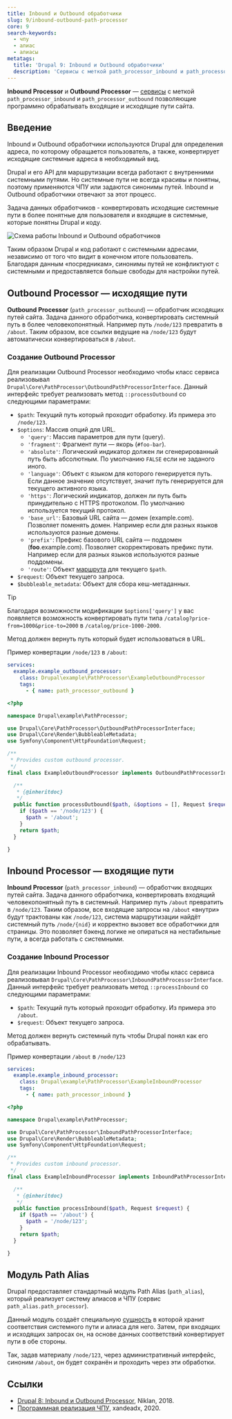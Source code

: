 ```yaml
---
title: Inbound и Outbound обработчики
slug: 9/inbound-outbound-path-processor
core: 9
search-keywords:
  - чпу
  - алиас
  - алиасы
metatags:
  title: 'Drupal 9: Inbound и Outbound обработчики'
  description: 'Сервисы с меткой path_processor_inbound и path_processor_outbound позволяют обрабатывать входящие и исходящие пути сайта.'
---
```


**Inbound Processor** и **Outbound Processor** — [сервисы](../../index.md) с меткой `path_processor_inbound` и `path_processor_outbound` позволяющие программно обрабатывать входящие и исходящие пути сайта.

## Введение

Inbound и Outbound обработчики используются Drupal для определения адреса, по которому обращается пользователь, а также, конвертирует исходящие системные адреса в необходимый вид.

Drupal и его API для маршрутизации всегда работают с внутренними системными путями. Но системные пути не всегда красивы и понятны, поэтому применяются ЧПУ или задаются синонимы путей. Inbound и Outbound обработчики отвечают за этот процесс.

Задача данных обработчиков - конвертировать исходящие системные пути в более понятные для пользователя и входящие в системные, которые понятны Drupal и коду.

![Схема работы Inbound и Outbound обработчиков](https://i.imgur.com/xpkOGxb.png)

Таким образом Drupal и код работают с системными адресами, независимо от того что видит в конечном итоге пользователь. Благодаря данным «посредникам», синонимы путей не конфликтуют с системными и предоставляется больше свободы для настройки путей.

## Outbound Processor — исходящие пути

**Outbound Processor** (`path_processor_outbound`) — обработчик исходящих путей сайта. Задача данного обработчика, конвертировать системный путь в более человекопонятный. Например путь `/node/123` превратить в `/about`. Таким образом, все ссылки ведущие на `/node/123` будут автоматически конвертироваться в `/about`.

### Создание Outbound Processor

Для реализации Outbound Processor необходимо чтобы класс сервиса реализовывал `Drupal\Core\PathProcessor\OutboundPathProcessorInterface`. Данный интерфейс требует реализовать метод `::processOutbound` со следующими параметрами:

- `$path`: Текущий путь который проходит обработку. Из примера это `/node/123`.
- `$options`: Массив опций для URL.
    - `'query'`: Массив параметров для пути (query).
    - `'fragment'`: Фрагмент пути — якорь (`#foo-bar`).
    - `'absolute'`: Логический индикатор должен ли сгенерированный путь быть абсолютным. По умолчанию `FALSE` если не заданого иного.
    - `'language'`: Объект с языком для которого генерируется путь. Если данное значение отсутствует, значит путь генерируется для текущего активного языка.
    - `'https'`: Логический индикатор, должен ли путь быть принудительно с HTTPS протоколом. По умолчанию используется текущий протокол.
    - `'base_url'`: Базовый URL сайта — домен (example.com). Позволяет поменять домен. Например если для разных языков используются разные домены.
    - `'prefix'`: Префикс базового URL сайта — поддомен (**foo**.example.com). Позволяет скорректировать префикс пути. Например если для разных языков используются разные поддомены.
    - `'route'`: Объект [маршрута](../../../routing/index.md) для текущего `$path`.
- `$request`: Объект текущего запроса.
- `$bubbleable_metadata`: Объект для сбора кеш-метаданных.

> [!TIP]
> Благодаря возможности модификации `$options['query']` у вас появляется возможность конвертировать пути типа `/catalog?price-from=1000&price-to=2000` в `/catalog/price-1000-2000`.

Метод должен вернуть путь который будет использоваться в URL.

Пример конвертации `/node/123` в `/about`:

```yaml
services:
  example.example_outbound_processor:
    class: Drupal\example\PathProcessor\ExampleOutboundProcessor
    tags:
      - { name: path_processor_outbound }
```

```php
<?php

namespace Drupal\example\PathProcessor;

use Drupal\Core\PathProcessor\OutboundPathProcessorInterface;
use Drupal\Core\Render\BubbleableMetadata;
use Symfony\Component\HttpFoundation\Request;

/**
 * Provides custom outbound processor.
 */
final class ExampleOutboundProcessor implements OutboundPathProcessorInterface {

  /**
   * {@inheritdoc}
   */
  public function processOutbound($path, &$options = [], Request $request = NULL, BubbleableMetadata $bubbleable_metadata = NULL) {
    if ($path == '/node/123') {
      $path = '/about';
    }
    return $path;
  }

}
```

## Inbound Processor — входящие пути

**Inbound Processor** (`path_processor_inbound`) — обработчик входящих путей сайта. Задача данного обработчика, конвертировать входящий человекопонятный путь в системный. Например путь `/about` превратить в `/node/123`. Таким образом, все входящие запросы на `/about` «внутри» будут трактованы как `/node/123`, система маршрутизации найдёт системный путь `/node/{nid}` и корректно вызовет все обработчики для страницы. Это позволяет бэкенд логике не опираться на нестабильные пути, а всегда работать с системными.

### Создание Inbound Processor

Для реализации Inbound Processor необходимо чтобы класс сервиса реализовывал `Drupal\Core\PathProcessor\InboundPathProcessorInterface`. Данный интерфейс требует реализовать метод `::processInbound` со следующими параметрами:

- `$path`: Текущий путь который проходит обработку. Из примера это `/about`.
- `$request`: Объект текущего запроса.

Метод должен вернуть системный путь чтобы Drupal понял как его обрабатывать.

Пример конвертации `/about` в `/node/123`

```yaml
services:
  example.example_inbound_processor:
    class: Drupal\example\PathProcessor\ExampleInboundProcessor
    tags:
      - { name: path_processor_inbound }
```

```php
<?php

namespace Drupal\example\PathProcessor;

use Drupal\Core\PathProcessor\InboundPathProcessorInterface;
use Drupal\Core\Render\BubbleableMetadata;
use Symfony\Component\HttpFoundation\Request;

/**
 * Provides custom inbound processor.
 */
final class ExampleInboundProcessor implements InboundPathProcessorInterface {

  /**
   * {@inheritdoc}
   */
  public function processInbound($path, Request $request) {
    if ($path == '/about') {
      $path = '/node/123';
    }
    return $path;
  }

}
```

## Модуль Path Alias

Drupal предоставляет стандартный модуль Path Alias (`path_alias`), который реализует систему алиасов и ЧПУ (сервис `path_alias.path_processor`).

Данный модуль создаёт специальную [сущность](../../../entities/index.md) в которой хранит соответствия системного пути и алиаса для него. Затем, при входящих и исходящих запросах он, на основе данных соответствий конвертирует пути в обе стороны.

Так, задав материалу `/node/123`, через административный интерфейс, синоним `/about`, он будет сохранён и проходить через эти обработки.

## Ссылки

- [Drupal 8: Inbound и Outbound Processor](https://niklan.net/blog/183), Niklan, 2018.
- [Программная реализация ЧПУ](http://xandeadx.ru/blog/drupal/965), xandeadx, 2020.
